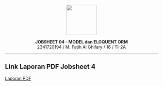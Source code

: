 <p align="center">
  <img src="image/logopoltek.png" width="100">
</p>

<p align="center">
  <strong>JOBSHEET 04 - MODEL dan ELOQUENT ORM</strong><br>
  2341720194 / M. Fatih Al Ghifary / 16 / TI-2A
</p>

---

## Link Laporan PDF Jobsheet 4
[Laporan PDF](https://github.com/fateehhh/PROWEBLNJT/blob/main/Week%204/TI-2A_16_M.%20Fatih%20Al%20Ghifary_Week%204.pdf)
